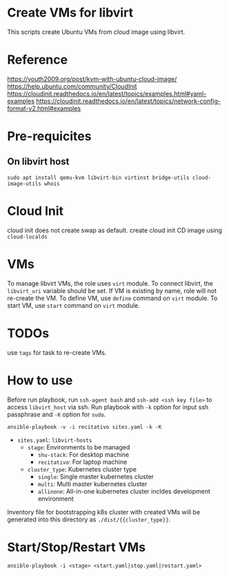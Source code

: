Create VMs for libvirt
======================

This scripts create Ubuntu VMs from cloud image using libvirt.

# Reference
https://youth2009.org/post/kvm-with-ubuntu-cloud-image/
https://help.ubuntu.com/community/CloudInit
https://cloudinit.readthedocs.io/en/latest/topics/examples.html#yaml-examples
https://cloudinit.readthedocs.io/en/latest/topics/network-config-format-v2.html#examples

# Pre-requicites

## On libvirt host

```
sudo apt install qemu-kvm libvirt-bin virtinst bridge-utils cloud-image-utils whois
```

# Cloud Init
cloud init does not create swap as default.
create cloud init CD image using `cloud-localds`

# VMs
To manage libvirt VMs, the role uses `virt` module.
To connect libvirt, the `libvirt_uri` variable should be set.
If VM is existing by name, role will not re-create the VM.
To define VM, use `define` command on `virt` module.
To start VM, use `start` command on `virt` module.

# TODOs
use `tags` for task to re-create VMs.

# How to use

Before run playbook, run `ssh-agent bash` and `ssh-add <ssh key file>` to access `libvirt_host` via ssh.
Run playbook with `-k` option for input ssh passphrase and `-K` option for `sudo`.
```
ansible-playbook -v -i recitativo sites.yaml -k -K
```

* `sites.yaml`: `libvirt-hosts`
  + `stage`: Environments to be managed
    - `shu-stack`: For desktop machine
    - `recitativo`: For laptop machine
  + `cluster_type`: Kubernetes cluster type
    - `single`: Single master kubernetes cluster
    - `multi`: Multi master kubernetes cluster
    - `allinone`: All-in-one kubernetes cluster incldes development environment

Inventory file for bootstrapping k8s cluster with created VMs will be generated into this directory as `./dist/{{cluster_type}}`.

# Start/Stop/Restart VMs

```
ansible-playbook -i <stage> <start.yaml|stop.yaml|restart.yaml>
```
